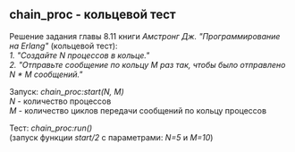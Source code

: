 ## chain_proc - кольцевой тест
Решение задания главы 8.11 книги *Амстронг Дж. "Программирование на Erlang"* (кольцевой тест):  
*1. "Создайте N процессов в кольце."*  
*2. "Отправьте сообщение по кольцу M раз так, чтобы было отправлено N * M сообщений."*  

Запуск: *chain_proc:start(N, M)*  
*N* - количество процессов  
*M* - количество циклов передачи сообщений по кольцу процессов  

Тест: *chain_proc:run()*  
(запуск функции *start/2* с параметрами: *N=5* и *M=10*)
